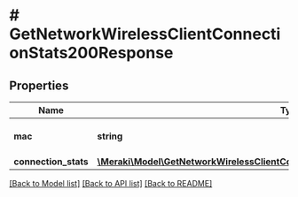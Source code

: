# # GetNetworkWirelessClientConnectionStats200Response

## Properties

Name | Type | Description | Notes
------------ | ------------- | ------------- | -------------
**mac** | **string** | MAC address of the client | [optional]
**connection_stats** | [**\Meraki\Model\GetNetworkWirelessClientConnectionStats200ResponseConnectionStats**](GetNetworkWirelessClientConnectionStats200ResponseConnectionStats.md) |  | [optional]

[[Back to Model list]](../../README.md#models) [[Back to API list]](../../README.md#endpoints) [[Back to README]](../../README.md)
